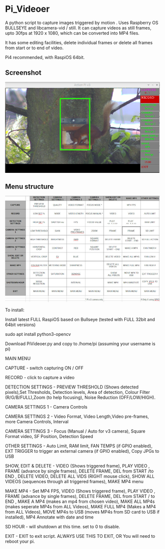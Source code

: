 # Pi_Videoer

A python script to capture images triggered by motion . Uses Raspberry OS BULLSEYE and libcamera-vid / still.
It can capture videos as still frames, upto 30fps at 1920 x 1080, which can be converted into MP4 files.

lt has some editing facilities, delete individual frames or delete all frames from start or to end of video.

Pi4 recommended, with RaspiOS 64bit.

## Screenshot

![screenshot](screen002.jpg)

## Menu structure

![Menus](menus.jpg)

To install:

Install latest FULL RaspiOS based on Bullseye (tested with FULL 32bit and 64bit versions)

sudo apt install python3-opencv

Download PiVideoer.py and copy to /home/pi (assuming your username is pi)

MAIN MENU

CAPTURE - switch capturing ON / OFF

RECORD  - click to capture a video

DETECTION SETTINGS - PREVIEW THRESHOLD (Shows detected pixels),Set Thresholds, Detection levels, Area of detection, Colour Filter (R/G/B/FULL),Zoom (to help focusing), Noise Reduction (OFF/LOW/HIGH).

CAMERA SETTINGS 1 -  Camera Controls

CAMERA SETTINGS 2 - Video Format, Video Length,Video pre-frames, more Camera Controls, Interval

CAMERA SETTINGS 3 -  Focus (Manual / Auto for v3 camera), Square Format video, SF Position, Detection Speed

OTHER SETTINGS    - Auto Limit, RAM limit, FAN TEMPS (if GPIO enabled), EXT TRIGGER to trigger an external camera (if GPIO enabled), Copy JPGs to USB

SHOW, EDIT & DELETE     - VIDEO (Shows triggered frame), PLAY VIDEO , FRAME (advance by single frames), DELETE FRAME, DEL from START /to END , DELETE VIDEO, DELETE ALL VIDS (RIGHT mouse click), SHOW ALL VIDEOS (sequences through all triggered frames), MAKE MP4 menu

MAKE MP4  - Set MP4 FPS, VIDEO (Shows triggered frame), PLAY VIDEO , FRAME (advance by single frames), DELETE FRAME, DEL from START / to END , MAKE A MP4 (makes an mp4 from chosen video), MAKE ALL MP4s (makes seperate MP4s from ALL Videos), MAKE FULL MP4 (Makes a MP4 from ALL Videos), MOVE MP4s to USB (moves MP4s from SD card to USB if installed), MP4 Annotate with date and time

SD HOUR - will shutdown at this time. set to 0 to disable.

EXIT - EXIT to exit script. ALWAYS USE THIS TO EXIT, OR You will need to reboot your pi.
